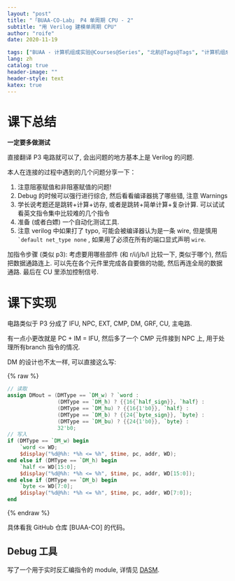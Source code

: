 ```yaml
---
layout: "post"
title: "「BUAA-CO-Lab」 P4 单周期 CPU - 2"
subtitle: "用 Verilog 建模单周期 CPU"
author: "roife"
date: 2020-11-19

tags: ["BUAA - 计算机组成实验@Courses@Series", "北航@Tags@Tags", "计算机组成@Tags@Tags", "Verilog-HDL@Languages@Tags", "数字电路@Tags@Tags"]
lang: zh
catalog: true
header-image: ""
header-style: text
katex: true
---
```


<!-- # 上机总结

和 P3 差不多, 仔细看 RTL. 总的来说感觉最好课下好好练练 verilog, 课上写得时候感觉有点手生, 或许是因为不如电路那么直观. 但是在写复杂逻辑的时候不用连电路了确实很好.

- 第一题: `bsoal`

  感觉这个指令是全场最难 (溜). 需要熟悉组合电路的 `always @(*)` 写法, 或者直接用 `function`.

  当寄存器值有奇数个 $1$ 的时候跳转。

  $$
    \begin{aligned}
        & \operatorname{if}\ \operatorname{has\_odd\_one\_bits}(GRF[rs])\ \operatorname{then} \\
        & \qquad PC = PC + 4 + \operatorname{sign\_ext}(offset || 0^2) \\
        & \qquad GRF[31] = PC + 4 \\
        & \operatorname{else} \\
        & \qquad PC = PC + 4
    \end{aligned}
  $$

- 第二题: `xor`

  就是需要加一个高老板 PDF 的 `xor`, 居然出了原题, 这应该是全场最简单的了.

- 第三题: `swrr`

  向右循环位移, 有点类似 `sw`. 注意好好看题! 题目要求 `$display()` 要字对齐.

    $$
    \begin{aligned}
        & Addr \leftarrow GPR[base] + \mathtt{sign\_ext}(offset) \\
        & temp \leftarrow Addr_{1..0} \\
        & \operatorname{if}\ temp == 0\ \operatorname{then} \\
        & \qquad mem_{addr} \leftarrow GRF[rt] \\
        & \operatorname{else} \\
        & \qquad mem_{addr} \leftarrow GRF[rt]_{8*temp - 1 \cdots 0}||GRF[rt]_{31 \cdots 8*temp}
    \end{aligned}
    $$

课下一定要模块化! 课上不要慌! (我课上因为失误, 第三题拖了好长时间)

最重要的是拿到指令先去和写过的找共同点, 分析要用哪些部件. 然后按照套路添加即可.

还有就是课下好好做 P5, 那你会发现 P4 真是太简单了. -->

# 课下总结

**一定要多做测试**

直接翻译 P3 电路就可以了, 会出问题的地方基本上是 Verilog 的问题.

本人在连接的过程中遇到的几个问题分享一下：
1. 注意阻塞赋值和非阻塞赋值的问题!
2. Debug 的时候可以强行进行综合, 然后看看编译器挑了哪些错, 注意 Warnings
3. 学长说考题还是跳转+计算+访存, 或者是跳转+简单计算+复杂计算. 可以试试看英文指令集中比较难的几个指令
4. 准备 (或者白嫖) 一个自动化测试工具.
5. 注意 verilog 中如果打了 typo, 可能会被编译器认为是一条 wire, 但是慎用 `` `default net_type none`` , 如果用了必须在所有的端口显式声明 `wire`.

加指令步骤 (类似 p3): 考虑要用哪些部件 (和 r/i/j/b/l 比较一下, 类似于哪个), 然后把数据通路连上. 可以先在各个元件里完成各自要做的功能, 然后再连全局的数据通路. 最后在 CU 里添加控制信号.

# 课下实现

电路类似于 P3 分成了 IFU, NPC, EXT, CMP, DM, GRF, CU, 主电路.

有一点小更改就是 PC + IM = IFU, 然后多了一个 CMP 元件接到 NPC 上, 用于处理所有branch 指令的情况.

DM 的设计也不太一样, 可以直接这么写:

{% raw %}

```verilog
// 读取
assign DMout = (DMType == `DM_w) ? `word :
                (DMType == `DM_h) ? {{16{`half_sign}}, `half} :
                (DMType == `DM_hu) ? {{16{1'b0}}, `half} :
                (DMType == `DM_b) ? {{24{`byte_sign}}, `byte} :
                (DMType == `DM_bu) ? {{24{1'b0}}, `byte} :
                32'b0;
// 写入
if (DMType == `DM_w) begin
    `word <= WD;
    $display("%d@%h: *%h <= %h", $time, pc, addr, WD);
end else if (DMType == `DM_h) begin
    `half <= WD[15:0];
    $display("%d@%h: *%h <= %h", $time, pc, addr, WD[15:0]);
end else if (DMType == `DM_b) begin
    `byte <= WD[7:0];
    $display("%d@%h: *%h <= %h", $time, pc, addr, WD[7:0]);
end
```

{% endraw %}

具体看我 GitHub 仓库 [BUAA-CO] 的代码。

## Debug 工具

写了一个用于实时反汇编指令的 module, 详情见 [DASM](https://github.com/roife/dasm).
